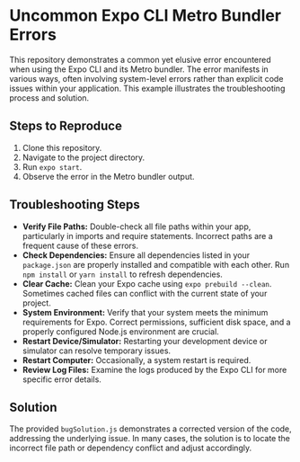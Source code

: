 # Uncommon Expo CLI Metro Bundler Errors

This repository demonstrates a common yet elusive error encountered when using the Expo CLI and its Metro bundler. The error manifests in various ways, often involving system-level errors rather than explicit code issues within your application.  This example illustrates the troubleshooting process and solution.

## Steps to Reproduce

1. Clone this repository.
2. Navigate to the project directory.
3. Run `expo start`. 
4. Observe the error in the Metro bundler output.

## Troubleshooting Steps

* **Verify File Paths:** Double-check all file paths within your app, particularly in imports and require statements. Incorrect paths are a frequent cause of these errors. 
* **Check Dependencies:** Ensure all dependencies listed in your `package.json` are properly installed and compatible with each other.  Run `npm install` or `yarn install` to refresh dependencies.
* **Clear Cache:** Clean your Expo cache using `expo prebuild --clean`.   Sometimes cached files can conflict with the current state of your project.
* **System Environment:** Verify that your system meets the minimum requirements for Expo. Correct permissions, sufficient disk space, and a properly configured Node.js environment are crucial.
* **Restart Device/Simulator:** Restarting your development device or simulator can resolve temporary issues.
* **Restart Computer:**  Occasionally, a system restart is required.
* **Review Log Files:** Examine the logs produced by the Expo CLI for more specific error details.

## Solution

The provided `bugSolution.js` demonstrates a corrected version of the code, addressing the underlying issue. In many cases, the solution is to locate the incorrect file path or dependency conflict and adjust accordingly. 
